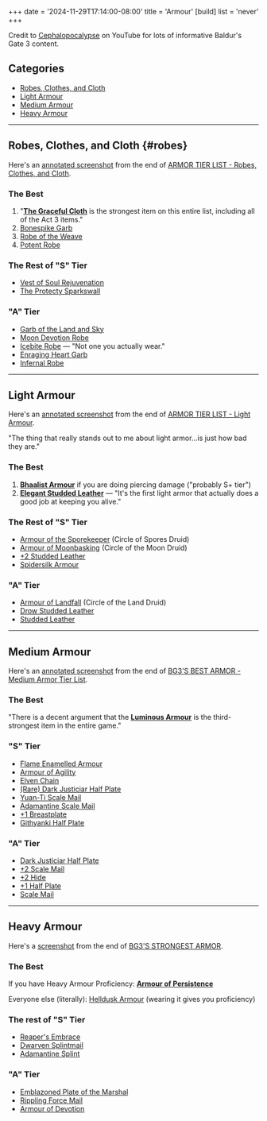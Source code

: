 +++
date = '2024-11-29T17:14:00-08:00'
title = 'Armour'
[build]
  list = 'never'
+++

Credit to [Cephalopocalypse](https://www.youtube.com/@Cephalopocalypse) on YouTube for lots of informative Baldur's Gate 3 content.

## Categories

* [Robes, Clothes, and Cloth](#robes)
* [Light Armour](#light-armour)
* [Medium Armour](#medium-armour)
* [Heavy Armour](#heavy-armour)

---

## Robes, Clothes, and Cloth {#robes}

Here's an [annotated screenshot](Cephalopocalypse%20final%20armour%20robes%20annotated.png) from the end of [ARMOR TIER LIST - Robes, Clothes, and Cloth](https://www.youtube.com/watch?v=TwFGCc8OOfw).

### The Best

1. "[**The Graceful Cloth**](https://bg3.wiki/wiki/The_Graceful_Cloth) is the strongest item on this entire list, including all of the Act 3 items."
1. [Bonespike Garb](https://bg3.wiki/wiki/Bonespike_Garb)
1. [Robe of the Weave](https://bg3.wiki/wiki/Robe_of_the_Weave)
1. [Potent Robe](https://bg3.wiki/wiki/Potent_Robe)

### The Rest of "S" Tier

* [Vest of Soul Rejuvenation](https://bg3.wiki/wiki/Vest_of_Soul_Rejuvenation)
* [The Protecty Sparkswall](https://bg3.wiki/wiki/The_Protecty_Sparkswall)

### "A" Tier

* [Garb of the Land and Sky](https://bg3.wiki/wiki/Garb_of_the_Land_and_Sky)
* [Moon Devotion Robe](https://bg3.wiki/wiki/Moon_Devotion_Robe)
* [Icebite Robe](https://bg3.wiki/wiki/Icebite_Robe) — "Not one you actually wear."
* [Enraging Heart Garb](https://bg3.wiki/wiki/Enraging_Heart_Garb)
* [Infernal Robe](https://bg3.wiki/wiki/Infernal_Robe)

---

## Light Armour

Here's an [annotated screenshot](Cephalopocalypse%20final%20armour%20light%20annotated.png) from the end of [ARMOR TIER LIST - Light Armour](https://www.youtube.com/watch?v=YsQlQcxhnFQ).

"The thing that really stands out to me about light armor…is just how bad they are."

### The Best

1. [**Bhaalist Armour**](https://bg3.wiki/wiki/Bhaalist_Armour) if you are doing piercing damage ("probably S+ tier")
1. [**Elegant Studded Leather**](https://bg3.wiki/wiki/Elegant_Studded_Leather) — "It's the first light armor that actually does a good job at keeping you alive."

### The Rest of "S" Tier

* [Armour of the Sporekeeper](https://bg3.wiki/wiki/Armour_of_the_Sporekeeper) (Circle of Spores Druid)
* [Armour of Moonbasking](https://bg3.wiki/wiki/Armour_of_Moonbasking) (Circle of the Moon Druid)
* [+2 Studded Leather](https://bg3.wiki/wiki/Studded_Leather_Armour_%2B2)
* [Spidersilk Armour](https://bg3.wiki/wiki/Spidersilk_Armour)

### "A" Tier

* [Armour of Landfall](https://bg3.wiki/wiki/Armour_of_Landfall) (Circle of the Land Druid)
* [Drow Studded Leather](https://bg3.wiki/wiki/Drow_Studded_Leather_Armour)
* [Studded Leather](https://bg3.wiki/wiki/Studded_Leather_Armour)

---

## Medium Armour

Here's an [annotated screenshot](Cephalopocalypse%20final%20armour%20medium%20annotated.png) from the end of [BG3'S BEST ARMOR - Medium Armor Tier List](https://www.youtube.com/watch?v=5Sbj8DDA04o).

### The Best

"There is a decent argument that the [**Luminous Armour**](https://bg3.wiki/wiki/Luminous_Armour) is the third-strongest item in the entire game."

### "S" Tier

* [Flame Enamelled Armour](https://bg3.wiki/wiki/Flame_Enamelled_Armour)
* [Armour of Agility](https://bg3.wiki/wiki/Armour_of_Agility)
* [Elven Chain](https://bg3.wiki/wiki/Elven_Chain)
* [(Rare) Dark Justiciar Half Plate](https://bg3.wiki/wiki/Dark_Justiciar_Half-Plate_(Very_Rare))
* [Yuan-Ti Scale Mail](https://bg3.wiki/wiki/Yuan-Ti_Scale_Mail)
* [Adamantine Scale Mail](https://bg3.wiki/wiki/Adamantine_Scale_Mail)
* [+1 Breastplate](https://bg3.wiki/wiki/Breastplate_%2B1)
* [Githyanki Half Plate](https://bg3.wiki/wiki/Githyanki_Half_Plate)

### "A" Tier

* [Dark Justiciar Half Plate](https://bg3.wiki/wiki/Dark_Justiciar_Half-Plate_(Rare))
* [+2 Scale Mail](https://bg3.wiki/wiki/Scale_Mail_%2B2)
* [+2 Hide](https://bg3.wiki/wiki/Hide_Armour_%2B2)
* [+1 Half Plate](https://bg3.wiki/wiki/Half_Plate_Armour_%2B1)
* [Scale Mail](https://bg3.wiki/wiki/Scale_Mail)

---

## Heavy Armour

Here's a [screenshot](Cephalopocalypse%20final%20armour%20heavy.png) from the end of [BG3'S STRONGEST ARMOR](https://www.youtube.com/watch?v=VjmWkRCoDWE).

### The Best

If you have Heavy Armour Proficiency: [**Armour of Persistence**](https://bg3.wiki/wiki/Armour_of_Persistence)

Everyone else (literally): [Helldusk Armour](https://bg3.wiki/wiki/Helldusk_Armour) (wearing it gives you proficiency)

### The rest of "S" Tier

* [Reaper's Embrace](https://bg3.wiki/wiki/Reaper%27s_Embrace)
* [Dwarven Splintmail](https://bg3.wiki/wiki/Dwarven_Splintmail)
* [Adamantine Splint](https://bg3.wiki/wiki/Adamantine_Splint_Armour)

### "A" Tier

* [Emblazoned Plate of the Marshal](https://bg3.wiki/wiki/Emblazoned_Plate_of_the_Marshal)
* [Rippling Force Mail](https://bg3.wiki/wiki/Rippling_Force_Mail)
* [Armour of Devotion](https://bg3.wiki/wiki/Armour_of_Devotion)

